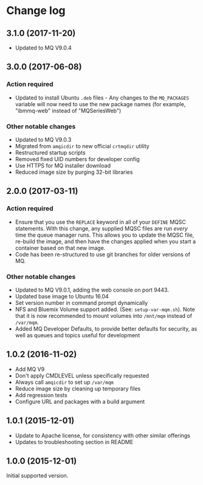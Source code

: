 # Change log

## 3.1.0 (2017-11-20)
* Updated to MQ V9.0.4

## 3.0.0 (2017-06-08)
### Action required
* Updated to install Ubuntu `.deb` files - Any changes to the `MQ_PACKAGES` variable will now need to use the new package names (for example, "ibmmq-web" instead of "MQSeriesWeb")

### Other notable changes
* Updated to MQ V9.0.3
* Migrated from `amqicdir` to new official `crtmqdir` utility
* Restructured startup scripts
* Removed fixed UID numbers for developer config
* Use HTTPS for MQ installer download
* Reduced image size by purging 32-bit libraries

## 2.0.0 (2017-03-11)
### Action required
* Ensure that you use the `REPLACE` keyword in all of your `DEFINE` MQSC statements.  With this change, any supplied MQSC files are run *every* time the queue manager runs.  This allows you to update the MQSC file, re-build the image, and then have the changes applied when you start a container based on that new image.
* Code has been re-structured to use git branches for older versions of MQ.

### Other notable changes
* Updated to MQ V9.0.1, adding the web console on port 9443.
* Updated base image to Ubuntu 16.04
* Set version number in command prompt dynamically
* NFS and Bluemix Volume support added. (See: `setup-var-mqm.sh`).  Note that it is now recommended to mount volumes into `/mnt/mqm` instead of `/var/mqm`.
* Added MQ Developer Defaults, to provide better defaults for security, as well as queues and topics useful for development

## 1.0.2 (2016-11-02)
* Add MQ V9
* Don't apply CMDLEVEL unless specifically requested
* Always call `amqicdir` to set up `/var/mqm`
* Reduce image size by cleaning up temporary files
* Add regression tests
* Configure URL and packages with a build argument

## 1.0.1 (2015-12-01)
* Update to Apache license, for consistency with other similar offerings
* Updates to troubleshooting section in README

## 1.0.0 (2015-12-01)
Initial supported version.
